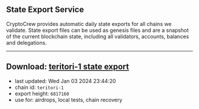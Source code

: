 ## State Export Service
CryptoCrew provides automatic daily state exports for all chains we validate. State export files can be used as genesis files and are a snapshot of the current blockchain state, including all validators, accounts, balances and delegations.

---
**Download: [teritori-1 state export](https://dl.ccvalidators.com/SERVICE/teritori/teritori-1_export_6817160.json)**
---

- last updated: Wed Jan 03 2024 23:44:20
- chain id: `teritori-1`
- export height: `6817160`
- use for: airdrops, local tests, chain recovery
